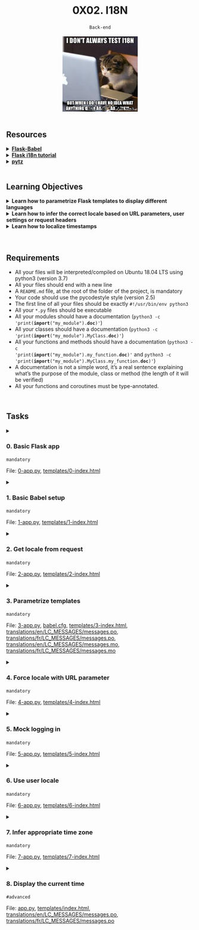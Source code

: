 <h1 align="center"><b>0X02. I18N</b></h1>
<div align="center"><code>Back-end</code></div>

<br>
<div align="center">
<img width="40%" src="https://github.com/codenvibes/alx-backend/blob/master/0x02-i18n/images/91e1c50322b2428428f9.jpeg">
</div>

<!-- <br>
<hr>
<h3><a href=>Notes</a></h3>
<hr> -->


<!--==================================================-->
<br>

## Resources
<details>
<summary><b><a href="https://web.archive.org/web/20201111174034/https://flask-babel.tkte.ch/">Flask-Babel</a></b></summary><br>


<br><p align="center">※※※※※※※※※※※※</p><br>
</details>


<details>
<summary><b><a href="https://intranet.alxswe.com/rltoken/RtGz7pI7TKnYqrMMG9rWMg">Flask i18n tutorial</a></b></summary><br>


<br><p align="center">※※※※※※※※※※※※</p><br>
</details>


<details>
<summary><b><a href="https://intranet.alxswe.com/rltoken/tw8sQWhB3HJvk3jmR2GBwg">pytz</a></b></summary><br>


<br><p align="center">※※※※※※※※※※※※</p><br>
</details>



<!--==================================================-->
<br>

## Learning Objectives
<details>
<summary><b><a href=" "> </a>Learn how to parametrize Flask templates to display different languages</b></summary><br>


<br><p align="center">※※※※※※※※※※※※</p><br>
</details>


<details>
<summary><b><a href=" "> </a>Learn how to infer the correct locale based on URL parameters, user settings or request headers</b></summary><br>


<br><p align="center">※※※※※※※※※※※※</p><br>
</details>


<details>
<summary><b><a href=" "> </a>Learn how to localize timestamps</b></summary><br>


<br><p align="center">※※※※※※※※※※※※</p><br>
</details>



<br>

<!--==================================================-->
<br>

## Requirements
- All your files will be interpreted/compiled on Ubuntu 18.04 LTS using python3 (version 3.7)
- All your files should end with a new line
- A <code>README.md</code> file, at the root of the folder of the project, is mandatory
- Your code should use the pycodestyle style (version 2.5)
- The first line of all your files should be exactly <code>#!/usr/bin/env python3</code>
- All your <code>*.py</code> files should be executable
- All your modules should have a documentation (<code>python3 -c 'print(__import__("my_module").__doc__)'</code>)
- All your classes should have a documentation (<code>python3 -c 'print(__import__("my_module").MyClass.__doc__)'</code>)
- All your functions and methods should have a documentation (<code>python3 -c 'print(__import__("my_module").my_function.__doc__)'</code> and <code>python3 -c 'print(__import__("my_module").MyClass.my_function.__doc__)'</code>)
- A documentation is not a simple word, it’s a real sentence explaining what’s the purpose of the module, class or method (the length of it will be verified)
- All your functions and coroutines must be type-annotated.

<!--==================================================-->
<br>

## Tasks
<details>
<summary>

### 0. Basic Flask app
`mandatory`

File: [0-app.py](), [templates/0-index.html]()
</summary>

<p>First you will setup a basic Flask app in <code>0-app.py</code>. Create a single <code>/</code> route and an <code>index.html</code> template that simply outputs “Welcome to Holberton” as page title (<code>&lt;title&gt;</code>) and “Hello world” as header (<code>&lt;h1&gt;</code>).</p>


</details>

<details>
<summary>

### 1. Basic Babel setup
`mandatory`

File: [1-app.py](), [templates/1-index.html]()
</summary>

<p>Install the Babel Flask extension:</p>

<pre><code>$ pip3 install flask_babel==2.0.0
</code></pre>

<p>Then instantiate the <code>Babel</code> object in your app. Store it in a module-level variable named <code>babel</code>.</p>

<p>In order to configure available languages in our app, you will create a <code>Config</code> class that has a <code>LANGUAGES</code> class attribute equal to <code>["en", "fr"]</code>.</p>

<p>Use <code>Config</code> to set Babel’s default locale (<code>"en"</code>) and timezone (<code>"UTC"</code>).</p>

<p>Use that class as config for your Flask app.</p>


</details>

<details>
<summary>

### 2. Get locale from request
`mandatory`

File: [2-app.py](), [templates/2-index.html]()
</summary>

<p>Create a <code>get_locale</code> function with the <code>babel.localeselector</code> decorator. Use <code>request.accept_languages</code> to determine the best match with our supported languages.</p>


</details>

<details>
<summary>

### 3. Parametrize templates
`mandatory`

File: [3-app.py](), [babel.cfg](), [templates/3-index.html](), [translations/en/LC_MESSAGES/messages.po](), [translations/fr/LC_MESSAGES/messages.po](), [translations/en/LC_MESSAGES/messages.mo](), [translations/fr/LC_MESSAGES/messages.mo]()
</summary>

<p>Use the <code>_</code> or <code>gettext</code> function to parametrize your templates. Use the message IDs <code>home_title</code> and <code>home_header</code>.</p>

<p>Create a <code>babel.cfg</code> file containing</p>

<pre><code>[python: **.py]
[jinja2: **/templates/**.html]
extensions=jinja2.ext.autoescape,jinja2.ext.with_
</code></pre>

<p>Then initialize your translations with</p>

<pre><code>$ pybabel extract -F babel.cfg -o messages.pot .
</code></pre>

<p>and your two dictionaries with </p>

<pre><code>$ pybabel init -i messages.pot -d translations -l en
$ pybabel init -i messages.pot -d translations -l fr
</code></pre>

<p>Then edit files <code>translations/[en|fr]/LC_MESSAGES/messages.po</code> to provide the correct value for each message ID for each language. Use the following translations:</p>

<p>Then compile your dictionaries with</p>

<pre><code>$ pybabel compile -d translations
</code></pre>

<p>Reload the home page of your app and make sure that the correct messages show up.</p>


</details>

<details>
<summary>

### 4. Force locale with URL parameter
`mandatory`

File: [4-app.py](), [templates/4-index.html]()
</summary>

<p>In this task, you will implement a way to force a particular locale by passing the <code>locale=fr</code> parameter to your app’s URLs.</p>

<p>In your <code>get_locale</code> function, detect if the incoming request contains <code>locale</code> argument and ifs value is a supported locale, return it. If not or if the parameter is not present, resort to the previous default behavior.</p>

<p>Now you should be able to test different translations by visiting <code>http://127.0.0.1:5000?locale=[fr|en]</code>.</p>

<p><strong>Visiting <code>http://127.0.0.1:5000/?locale=fr</code> should display this level 1 heading:</strong>
<img alt="" loading="lazy" src="./Project_ 0x02. i18n _ Nairobi Intranet_files/f958f4a1529b535027ce.png" style=""/></p>


</details>

<details>
<summary>

### 5. Mock logging in
`mandatory`

File: [5-app.py](), [templates/5-index.html]()
</summary>

<p>Creating a user login system is outside the scope of this project. To emulate a similar behavior, copy the following user table in <code>5-app.py</code>.</p>

<pre><code>users = {
    1: {"name": "Balou", "locale": "fr", "timezone": "Europe/Paris"},
    2: {"name": "Beyonce", "locale": "en", "timezone": "US/Central"},
    3: {"name": "Spock", "locale": "kg", "timezone": "Vulcan"},
    4: {"name": "Teletubby", "locale": None, "timezone": "Europe/London"},
}
</code></pre>

<p>This will mock a database user table. Logging in will be mocked by passing <code>login_as</code> URL parameter containing the user ID to log in as.</p>

<p>Define a <code>get_user</code>  function that returns a user dictionary or <code>None</code> if the ID cannot be found or if <code>login_as</code> was not passed.</p>

<p>Define a <code>before_request</code> function and use the <code>app.before_request</code> decorator to make it be executed before all other functions. <code>before_request</code> should use <code>get_user</code> to find a user if any, and set it as a global on <code>flask.g.user</code>.</p>

<p>In your HTML template, if a user is logged in, in a paragraph tag, display a welcome message otherwise display a default message as shown in the table below.</p>

<p><strong>Visiting <code>http://127.0.0.1:5000/</code> in your browser should display this:</strong></p>

<p><img alt="" loading="lazy" src="./Project_ 0x02. i18n _ Nairobi Intranet_files/2c5b2c8190f88c6b4668.png" style=""/></p>

<p><strong>Visiting <code>http://127.0.0.1:5000/?login_as=2</code> in your browser should display this:</strong>
<img alt="" loading="lazy" src="./Project_ 0x02. i18n _ Nairobi Intranet_files/277f24308c856a09908c.png" style=""/></p>


</details>

<details>
<summary>

### 6. Use user locale
`mandatory`

File: [6-app.py](), [templates/6-index.html]()
</summary>

<p>Change your <code>get_locale</code> function to use a user’s preferred local if it is supported.</p>

<p>The order of priority should be</p>

<p>Test by logging in as different users</p>

<p><img alt="" loading="lazy" src="./Project_ 0x02. i18n _ Nairobi Intranet_files/9941b480b0b9d87dc5de.png" style=""/></p>


</details>

<details>
<summary>

### 7. Infer appropriate time zone
`mandatory`

File: [7-app.py](), [templates/7-index.html]()
</summary>

<p>Define a <code>get_timezone</code> function and use the <code>babel.timezoneselector</code> decorator.</p>

<p>The logic should be the same as <code>get_locale</code>:</p>

<p>Before returning a URL-provided or user time zone, you must validate that it is a valid time zone. To that, use <code>pytz.timezone</code> and catch the <code>pytz.exceptions.UnknownTimeZoneError</code> exception.</p>


</details>

<details>
<summary>

### 8. Display the current time
`#advanced`

File: [app.py](), [templates/index.html](), [translations/en/LC_MESSAGES/messages.po](), [translations/fr/LC_MESSAGES/messages.po]()
</summary>

<p>Based on the inferred time zone, display the current time on the home page in the default format. For example:</p>

<p><code>Jan 21, 2020, 5:55:39 AM</code> or <code>21 janv. 2020 à 05:56:28</code></p>

<p>Use the following translations</p>

<p><strong>Displaying the time in French looks like this:</strong></p>

<p><img alt="" loading="lazy" src="./Project_ 0x02. i18n _ Nairobi Intranet_files/bba4805d6dca0a46a0f6.png" style=""/></p>

<p><strong>Displaying the time in English looks like this:</strong></p>

<p><img alt="" loading="lazy" src="./Project_ 0x02. i18n _ Nairobi Intranet_files/54f3be802024dbcf06f4.png" style=""/></p>


</details>

